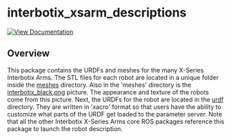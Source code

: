 # interbotix_xsarm_descriptions

[![View Documentation](https://trossenrobotics.com/docs/docs_button.svg)](https://www.trossenrobotics.com/docs/interbotix_xsarms/ros2_packages/arm_descriptions.html)

## Overview

This package contains the URDFs and meshes for the many X-Series Interbotix Arms. The STL files for each robot are located in a unique folder inside the [meshes](meshes/) directory. Also in the 'meshes' directory is the [interbotix_black.png](meshes/interbotix_black.png) picture. The appearance and texture of the robots come from this picture. Next, the URDFs for the robot are located in the [urdf](urdf/) directory. They are written in 'xacro' format so that users have the ability to customize what parts of the URDF get loaded to the parameter server. Note that all the other Interbotix X-Series Arms core ROS packages reference this package to launch the robot description.
